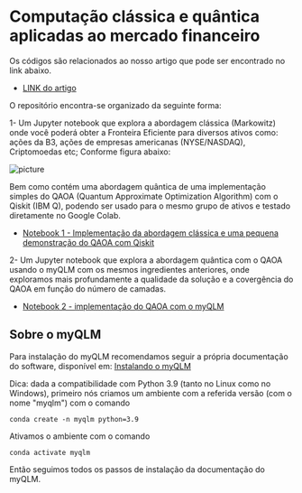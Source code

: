 # Computação clássica e quântica aplicadas ao mercado financeiro

Os códigos são relacionados ao nosso artigo que pode ser encontrado no link abaixo.

- <a href="https://www.dualq.tech/wp-content/uploads/DualQ_quantum-finance.pdf" target="_blank">LINK do artigo</a>

O repositório encontra-se organizado da seguinte forma: 

1- Um Jupyter notebook que explora a abordagem clássica (Markowitz) onde você poderá obter a Fronteira Eficiente para diversos ativos como: ações da B3, ações de empresas americanas (NYSE/NASDAQ), Criptomoedas etc; Conforme figura abaixo:

![picture](https://www.dualq.tech/wp-content/uploads/fronteira_vf4.png)

Bem como contém uma abordagem quântica de uma implementação simples do QAOA (Quantum Approximate Optimization Algorithm) com o Qiskit (IBM Q), podendo ser usado para o mesmo grupo de ativos e testado diretamente no Google Colab.

- <a href= "https://github.com/askery/computacao-quantica-aplicada-ao-mercado-financeiro/blob/main/Quantum_Finance_DualQ.ipynb" target="_blank">Notebook 1 - Implementação da abordagem clássica e uma pequena demonstração do QAOA com Qiskit</a>

2- Um Jupyter notebook que explora a abordagem quântica com o QAOA usando o myQLM com os mesmos ingredientes anteriores, onde exploramos mais profundamente a qualidade da solução e a covergência do QAOA em função do número de camadas.

- <a href= "https://github.com/askery/computacao-quantica-aplicada-ao-mercado-financeiro/blob/main/QAOA_myQLM.ipynb" target="_blank">Notebook 2 - implementação do QAOA com o myQLM</a>

## Sobre o myQLM

Para instalação do myQLM recomendamos seguir a própria documentação do software, disponível em: 
<a href= "https://myqlm.github.io/myqlm_specific/install.html" target="_blank">Instalando o myQLM</a>

Dica: dada a compatibilidade com Python 3.9 (tanto no Linux como no Windows), primeiro nós criamos um ambiente com a referida versão (com o nome "myqlm") com o comando

```conda create -n myqlm python=3.9```

Ativamos o ambiente com o comando

```conda activate myqlm```

Então seguimos todos os passos de instalação da documentação do myQLM.
